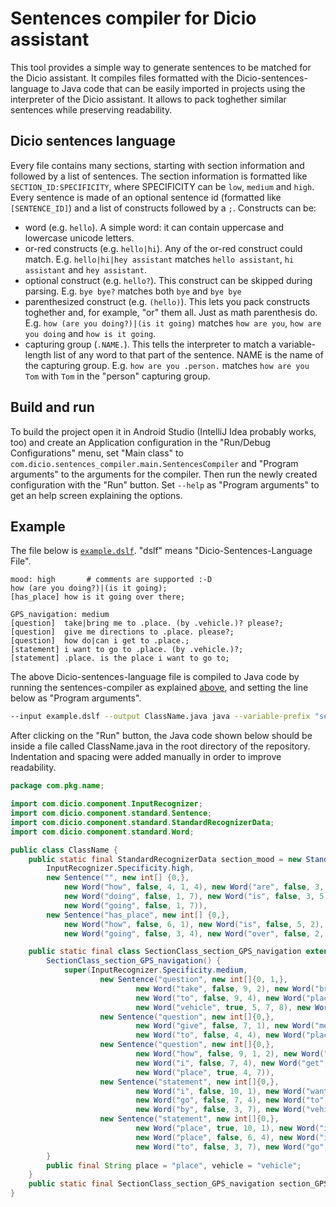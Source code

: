 # Sentences compiler for Dicio assistant
This tool provides a simple way to generate sentences to be matched for the Dicio assistant. It compiles files formatted with the Dicio-sentences-language to Java code that can be easily imported in projects using the interpreter of the Dicio assistant. It allows to pack toghether similar sentences while preserving readability.

## Dicio sentences language
Every file contains many sections, starting with section information and followed by a list of sentences. The section information is formatted like `SECTION_ID:SPECIFICITY`, where SPECIFICITY can be `low`, `medium` and `high`. Every sentence is made of an optional sentence id (formatted like `[SENTENCE_ID]`) and a list of constructs followed by a `;`. Constructs can be:
- word (e.g. `hello`). A simple word: it can contain uppercase and lowercase unicode letters.
- or-red constructs (e.g. `hello|hi`). Any of the or-red construct could match. E.g. `hello|hi|hey assistant` matches `hello assistant`, `hi assistant` and `hey assistant`.
- optional construct (e.g. `hello?`). This construct can be skipped during parsing. E.g. `bye bye?` matches both `bye` and `bye bye`
- parenthesized construct (e.g. `(hello)`). This lets you pack constructs toghether and, for example, "or" them all. Just as math parenthesis do. E.g. `how (are you doing?)|(is it going)` matches `how are you`, `how are you doing` and `how is it going`.
- capturing group (`.NAME.`). This tells the interpreter to match a variable-length list of any word to that part of the sentence. NAME is the name of the capturing group. E.g. `how are you .person.` matches `how are you Tom` with `Tom` in the "person" capturing group.

## Build and run
To build the project open it in Android Studio (IntelliJ Idea probably works, too) and create an Application configuration in the "Run/Debug Configurations" menu, set "Main class" to `com.dicio.sentences_compiler.main.SentencesCompiler` and "Program arguments" to the arguments for the compiler. Then run the newly created configuration with the "Run" button. Set `--help` as "Program arguments" to get an help screen explaining the options.


## Example
The file below is [`example.dslf`](example.dslf). "dslf" means "Dicio-Sentences-Language File".
```
mood: high       # comments are supported :-D
how (are you doing?)|(is it going);
[has_place] how is it going over there;

GPS_navigation: medium
[question]  take|bring me to .place. (by .vehicle.)? please?;
[question]  give me directions to .place. please?;
[question]  how do|can i get to .place.;
[statement] i want to go to .place. (by .vehicle.)?;
[statement] .place. is the place i want to go to;
```
The above Dicio-sentences-language file is compiled to Java code by running the sentences-compiler as explained [above](#build-and-run), and setting the line below as "Program arguments".
```sh
--input example.dslf --output ClassName.java java --variable-prefix "section_" --package "com.pkg.name" --class "ClassName"
```
After clicking on the "Run" button, the Java code shown below should be inside a file called ClassName.java in the root directory of the repository. Indentation and spacing were added manually in order to improve readability.
```java
package com.pkg.name;

import com.dicio.component.InputRecognizer;
import com.dicio.component.standard.Sentence;
import com.dicio.component.standard.StandardRecognizerData;
import com.dicio.component.standard.Word;

public class ClassName {
    public static final StandardRecognizerData section_mood = new StandardRecognizerData(
        InputRecognizer.Specificity.high,
        new Sentence("", new int[] {0,},
            new Word("how", false, 4, 1, 4), new Word("are", false, 3, 2), new Word("you", false, 2, 3, 7),
            new Word("doing", false, 1, 7), new Word("is", false, 3, 5), new Word("it", false, 2, 6),
            new Word("going", false, 1, 7)),
        new Sentence("has_place", new int[] {0,},
            new Word("how", false, 6, 1), new Word("is", false, 5, 2), new Word("it", false, 4, 3),
            new Word("going", false, 3, 4), new Word("over", false, 2, 5), new Word("there", false, 1, 6)));

    public static final class SectionClass_section_GPS_navigation extends StandardRecognizerData {
        SectionClass_section_GPS_navigation() {
            super(InputRecognizer.Specificity.medium,
                    new Sentence("question", new int[]{0, 1,},
                            new Word("take", false, 9, 2), new Word("bring", false, 11, 2), new Word("me", false, 10, 3),
                            new Word("to", false, 9, 4), new Word("place", true, 8, 5, 7, 8), new Word("by", false, 6, 6),
                            new Word("vehicle", true, 5, 7, 8), new Word("please", false, 4, 8)),
                    new Sentence("question", new int[]{0,},
                            new Word("give", false, 7, 1), new Word("me", false, 6, 2), new Word("directions", false, 5, 3),
                            new Word("to", false, 4, 4), new Word("place", true, 3, 5, 6), new Word("please", false, 1, 6)),
                    new Sentence("question", new int[]{0,},
                            new Word("how", false, 9, 1, 2), new Word("do", false, 6, 3), new Word("can", false, 8, 3),
                            new Word("i", false, 7, 4), new Word("get", false, 6, 5), new Word("to", false, 5, 6),
                            new Word("place", true, 4, 7)),
                    new Sentence("statement", new int[]{0,},
                            new Word("i", false, 10, 1), new Word("want", false, 9, 2), new Word("to", false, 8, 3),
                            new Word("go", false, 7, 4), new Word("to", false, 6, 5), new Word("place", true, 5, 6, 8),
                            new Word("by", false, 3, 7), new Word("vehicle", true, 2, 8)),
                    new Sentence("statement", new int[]{0,},
                            new Word("place", true, 10, 1), new Word("is", false, 8, 2), new Word("the", false, 7, 3),
                            new Word("place", false, 6, 4), new Word("i", false, 5, 5), new Word("want", false, 4, 6),
                            new Word("to", false, 3, 7), new Word("go", false, 2, 8), new Word("to", false, 1, 9)));
        }
        public final String place = "place", vehicle = "vehicle";
    }
    public static final SectionClass_section_GPS_navigation section_GPS_navigation = new SectionClass_section_GPS_navigation();
}
```
